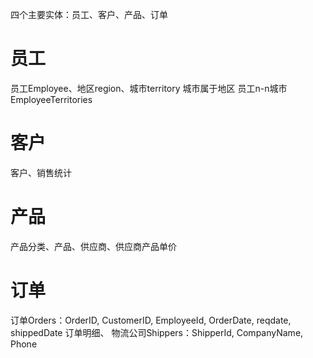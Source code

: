 四个主要实体：员工、客户、产品、订单

# 员工
员工Employee、地区region、城市territory
城市属于地区
员工n-n城市EmployeeTerritories

# 客户
客户、销售统计

# 产品
产品分类、产品、供应商、供应商产品单价

# 订单
订单Orders：OrderID, CustomerID, EmployeeId, OrderDate, reqdate, shippedDate
订单明细、
物流公司Shippers：ShipperId, CompanyName, Phone
